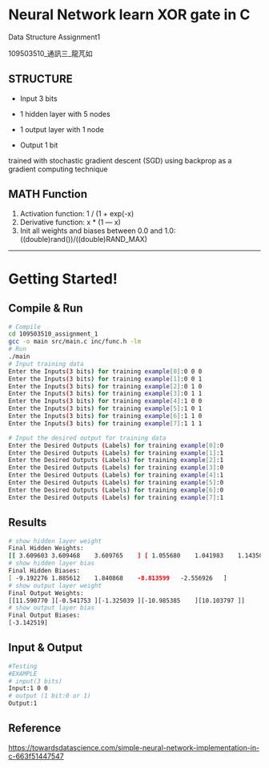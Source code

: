 # Neural Network learn XOR gate in C

Data Structure Assignment1

109503510_通訊三_龍芃如

## STRUCTURE

* Input 3 bits

* 1 hidden layer with 5 nodes

* 1 output layer with 1 node

* Output 1 bit

trained with stochastic gradient descent (SGD) using backprop as a gradient computing technique

## MATH Function
1. Activation function: 1 / (1 + exp(-x)
2. Derivative function: x * (1 — x)
3. Init all weights and biases between 0.0 and 1.0: ((double)rand())/((double)RAND_MAX)

-------------------------------------
# Getting Started!



## Compile & Run

```sh
# Compile
cd 109503510_assignment_1
gcc -o main src/main.c inc/func.h -lm
# Run
./main
# Input training data
Enter the Inputs(3 bits) for training example[0]:0 0 0
Enter the Inputs(3 bits) for training example[1]:0 0 1
Enter the Inputs(3 bits) for training example[2]:0 1 0
Enter the Inputs(3 bits) for training example[3]:0 1 1
Enter the Inputs(3 bits) for training example[4]:1 0 0
Enter the Inputs(3 bits) for training example[5]:1 0 1
Enter the Inputs(3 bits) for training example[6]:1 1 0
Enter the Inputs(3 bits) for training example[7]:1 1 1

# Input the desired output for training data 
Enter the Desired Outputs (Labels) for training example[0]:0 
Enter the Desired Outputs (Labels) for training example[1]:1
Enter the Desired Outputs (Labels) for training example[2]:1
Enter the Desired Outputs (Labels) for training example[3]:0
Enter the Desired Outputs (Labels) for training example[4]:1
Enter the Desired Outputs (Labels) for training example[5]:0
Enter the Desired Outputs (Labels) for training example[6]:0
Enter the Desired Outputs (Labels) for training example[7]:1
```
## Results

```sh
# show hidden layer weight 
Final Hidden Weights:
[[ 3.609603	3.609468	3.609765	] [ 1.055680	1.041983	1.143507	] [ 1.699646	1.703810	1.614928	] [ 6.109442	6.109169	6.109746	] [ 6.219217	6.218272	6.216978	] ]
# show hidden layer bias
Final Hidden Biases:
[ -9.192276	1.885612	1.840868	-8.813599	-2.556926	]
# show output layer weight  
Final Output Weights:
[[11.590770	][-0.541753	][-1.325039	][-10.985385	][10.103797	]]
# show output layer bias 
Final Output Biases:
[-3.142519]
```
## Input & Output

```sh
#Testing
#EXAMPLE
# input(3 bits)
Input:1 0 0
# output (1 bit:0 or 1) 
Output:1
```
## Reference
https://towardsdatascience.com/simple-neural-network-implementation-in-c-663f51447547
